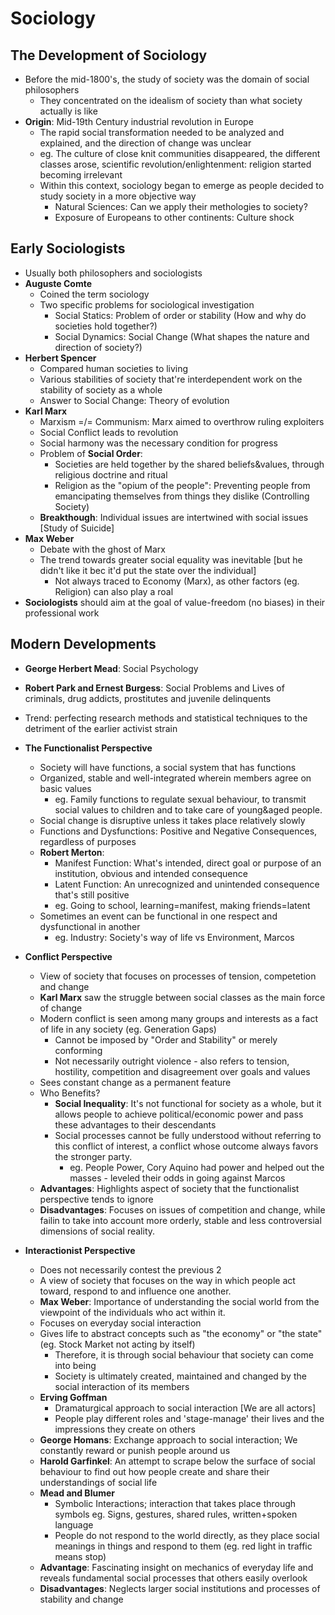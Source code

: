 # Sociology

## The Development of Sociology
* Before the mid-1800's, the study of society was the domain of social philosophers
  * They concentrated on the idealism of society than what society actually is like
* **Origin**: Mid-19th Century industrial revolution in Europe
  * The rapid social transformation needed to be analyzed and explained, and the direction of change was unclear
  * eg. The culture of close knit communities disappeared, the different classes arose, scientific revolution/enlightenment: religion started becoming irrelevant
  * Within this context, sociology began to emerge as people decided to study society in a more objective way
    * Natural Sciences: Can we apply their methologies to society?
    * Exposure of Europeans to other continents: Culture shock

## Early Sociologists
* Usually both philosophers and sociologists
* **Auguste Comte**
  * Coined the term sociology
  * Two specific problems for sociological investigation
    * Social Statics: Problem of order or stability (How and why do societies hold together?)
    * Social Dynamics: Social Change (What shapes the nature and direction of society?)
* **Herbert Spencer**
  * Compared human societies to living 
  * Various stabilities of society that're interdependent work on the stability of society as a whole
  * Answer to Social Change: Theory of evolution
* **Karl Marx**
  * Marxism =/= Communism: Marx aimed to overthrow ruling exploiters
  * Social Conflict leads to revolution
  * Social harmony was the necessary condition for progress
  * Problem of **Social Order**:
    * Societies are held together by the shared beliefs&values, through religious doctrine and ritual
    * Religion as the "opium of the people": Preventing people from emancipating themselves from things they dislike (Controlling Society)
  * **Breakthough**: Individual issues are intertwined with social issues [Study of Suicide]
* **Max Weber**
  * Debate with the ghost of Marx
  * The trend towards greater social equality was inevitable [but he didn't like it bec it'd put the state over the individual]
    * Not always traced to Economy (Marx), as other factors (eg. Religion) can also play a roal
* **Sociologists** should aim at the goal of value-freedom (no biases) in their professional work

## Modern Developments
* **George Herbert Mead**: Social Psychology
* **Robert Park and Ernest Burgess**: Social Problems and Lives of criminals, drug addicts, prostitutes and juvenile delinquents
* Trend: perfecting research methods and statistical techniques to the detriment of the earlier activist strain

* **The Functionalist Perspective**
  * Society will have functions, a social system that has functions
  * Organized, stable and well-integrated wherein members agree on basic values
    * eg. Family functions to regulate sexual behaviour, to transmit social values to children and to take care of young&aged people.
  * Social change is disruptive unless it takes place relatively slowly
  * Functions and Dysfunctions: Positive and Negative Consequences, regardless of purposes
  * **Robert Merton**:
    * Manifest Function: What's intended, direct goal or purpose of an institution, obvious and intended consequence
    * Latent Function: An unrecognized and unintended consequence that's still positive
    * eg. Going to school, learning=manifest, making friends=latent
  * Sometimes an event can be functional in one respect and dysfunctional in another
    * eg. Industry: Society's way of life vs Environment, Marcos
* **Conflict Perspective**
  * View of society that focuses on processes of tension, competetion and change
  * **Karl Marx** saw the struggle between social classes as the main force of change
  * Modern conflict is seen among many groups and interests as a fact of life in any society (eg. Generation Gaps)
    * Cannot be imposed by "Order and Stability" or merely conforming
    * Not necessarily outright violence - also refers to tension, hostility, competition and disagreement over goals and values
  * Sees constant change as a permanent feature
  * Who Benefits?
    * **Social Inequality**: It's not functional for society as a whole, but it allows people to achieve political/economic power and pass these advantages to their descendants
    * Social processes cannot be fully understood without referring to this conflict of interest, a conflict whose outcome always favors the stronger party.
      * eg. People Power, Cory Aquino had power and helped out the masses - leveled their odds in going against Marcos
  * **Advantages**: Highlights aspect of society that the functionalist perspective tends to ignore
  * **Disadvantages**: Focuses on issues of competition and change, while failin to take into account more orderly, stable and less controversial dimensions of social reality.
* **Interactionist Perspective**
  * Does not necessarily contest the previous 2
  * A view of society that focuses on the way in which people act toward, respond to and influence one another.
  * **Max Weber**: Importance of understanding the social world from the viewpoint of the individuals who act within it.
  * Focuses on everyday social interaction
  * Gives life to abstract concepts such as "the economy" or "the state" (eg. Stock Market not acting by itself)
    * Therefore, it is through social behaviour that society can come into being
    * Society is ultimately created, maintained and changed by the social interaction of its members
  * **Erving Goffman**
    * Dramaturgical approach to social interaction [We are all actors]
    * People play different roles and 'stage-manage' their lives and the impressions they create on others
  * **George Homans**: Exchange approach to social interaction; We constantly reward or punish people around us
  * **Harold Garfinkel**: An attempt to scrape below the surface of social behaviour to find out how people create and share their understandings of social life
  * **Mead and Blumer**
    * Symbolic Interactions; interaction that takes place through symbols eg. Signs, gestures, shared rules, written+spoken language
    * People do not respond to the world directly, as they place social meanings in things and respond to them (eg. red light in traffic means stop)
  * **Advantage**: Fascinating insight on mechanics of everyday life and reveals fundamental social processes that others easily overlook
  * **Disadvantages**: Neglects larger social institutions and processes of stability and change
